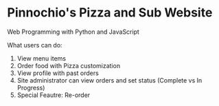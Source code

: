<!-- @format -->

# Pinnochio's Pizza and Sub Website

Web Programming with Python and JavaScript

What users can do:

1. View menu items
2. Order food with Pizza customization
3. View profile with past orders
4. Site administrator can view orders and set status (Complete vs In Progress)
5. Special Feautre: Re-order
